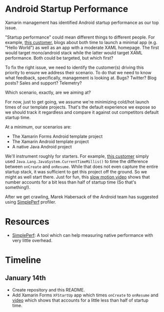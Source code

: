 # Android Startup Performance
Xamarin management has identified Android startup performance as our top issue. 

"Startup performance" could mean different things to different people. For example, [this customer][1], blogs about both time to launch a minimal app (e.g. "Hello World") as well as an app with a moderate XAML homepage. The first would target mono/android stack while the latter would target XAML performance. Both could be targeted, but which first? 

To fix the right issue, we need to identify the customer(s) driving this priority to ensure we address their scenario. To do that we need to know what feedback, specifically, management is looking at. Bugs? Twitter? Blog posts? Sales and support? Telemetry? 

Which scenario, exactly, are we aiming at?

For now, just to get going, we assume we're minimizing cold/hot launch times of our template projects. That's the default experience we expose so we should track it regardless and compare it against out competitors default startup time.

At a minimum, our scenarios are: 
* The Xamarin Forms Android template project
* The Xamarin Android template project
* A native Java Android project

We'll instrument roughly for starters. For example, [this customer][1] simply used `Java.Lang.JavaSystem.CurrentTimeMillis()` to time the difference between `onCreate` and `onResume`. While that does not even capture the entire startup stack, it was sufficient to get this project off the ground. So we might as well start there. Just for fun, this [slow motion video][XFStartUpSlowMo] shows that number accounts for a bit less than half of startup time (So that's something!).

After we get crawling, Marek Habersack of the Android team has suggested using [SimplePerf][SimplePerf] profiler. 

# Resources
* [SimplePerf][SimplePerf]: A tool which can help measuring native performance with very little overhead.

# Timeline
## January 14th
* Create repository and this README.
* Add Xamarin Forms `XFStartUp` app which times `onCreate` to `onResume` and [video][XFStartUpSlowMo] which shows that accounts for a little less than half of startup time.

[1]: https://programistologia.pl/2019/01/03/en-what-bothers-xamarin-developers-part-3/
[SimplePerf]: https://android.googlesource.com/platform/system/extras/+/master/simpleperf/doc/README.md
[XFStartUpSlowMo]: https://m.youtube.com/watch?v=4d7FdyxY11w